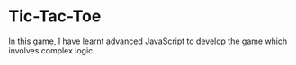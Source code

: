 # Tic-Tac-Toe
In this game, I have learnt advanced JavaScript to develop the game which involves complex logic.
